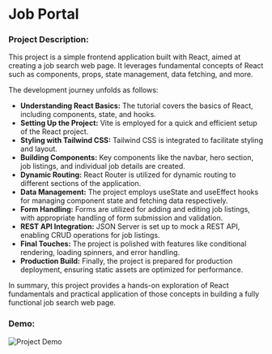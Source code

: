 # Job Portal

### Project Description:

This project is a simple frontend application built with React, aimed at creating a job search web page. It leverages fundamental concepts of React such as components, props, state management, data fetching, and more.

The development journey unfolds as follows:
- **Understanding React Basics:** The tutorial covers the basics of React, including components, state, and hooks.
- **Setting Up the Project:** Vite is employed for a quick and efficient setup of the React project.
- **Styling with Tailwind CSS:** Tailwind CSS is integrated to facilitate styling and layout.
- **Building Components:** Key components like the navbar, hero section, job listings, and individual job details are created.
- **Dynamic Routing:** React Router is utilized for dynamic routing to different sections of the application.
- **Data Management:** The project employs useState and useEffect hooks for managing component state and fetching data respectively.
- **Form Handling:** Forms are utilized for adding and editing job listings, with appropriate handling of form submission and validation.
- **REST API Integration:** JSON Server is set up to mock a REST API, enabling CRUD operations for job listings.
- **Final Touches:** The project is polished with features like conditional rendering, loading spinners, and error handling.
- **Production Build:** Finally, the project is prepared for production deployment, ensuring static assets are optimized for performance.

In summary, this project provides a hands-on exploration of React fundamentals and practical application of those concepts in building a fully functional job search web page.

### Demo:

![Project Demo](demo.gif)
